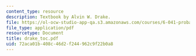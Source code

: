 ```yaml
---
content_type: resource
description: Textbook by Alvin W. Drake.
file: https://ol-ocw-studio-app-qa.s3.amazonaws.com/courses/6-041-probabilistic-systems-analysis-and-applied-probability-spring-2006/72aca01b408c46d2f244962c9f22b0a8_drake_toc.pdf
file_type: application/pdf
resourcetype: Document
title: drake_toc.pdf
uid: 72aca01b-408c-46d2-f244-962c9f22b0a8
---
```

